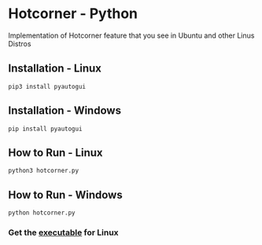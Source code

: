 # Hotcorner - Python
Implementation of Hotcorner feature that you see in Ubuntu and other Linus Distros

## Installation - Linux
`pip3 install pyautogui`

## Installation - Windows
`pip install pyautogui`

## How to Run - Linux
`python3 hotcorner.py`

## How to Run - Windows 
`python hotcorner.py`

### Get the [executable](https://github.com/rohithvishaal/hotcorner-python/blob/master/hotcorner) for Linux 
